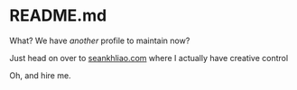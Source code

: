 # README.md

What? We have _another_ profile to maintain now?

Just head on over to [seankhliao.com](https://seankhliao.com/gh1)
where I actually have creative control

Oh, and hire me.

